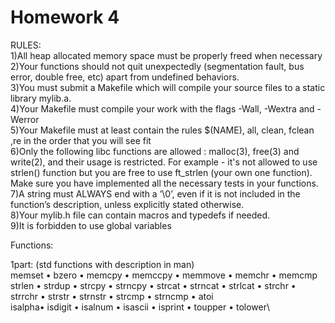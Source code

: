# Homework 4

RULES:\
1)All heap allocated memory space must be properly freed when necessary\
2)Your functions should not quit unexpectedly (segmentation fault, bus error, double free, etc) apart from undefined behaviors.\
3)You must submit a Makefile which will compile your source files to a static library mylib.a.\
4)Your Makefile must compile your work with the flags -Wall, -Wextra and -Werror\
5)Your Makefile must at least contain the rules $(NAME), all, clean, fclean ,re in the order that you will see fit\
6)Only the following libc functions are allowed : malloc(3), free(3) and write(2), and their usage is restricted. For example - it's not allowed to use strlen() function but you are free to use ft\_strlen (your own one function). Make sure you have implemented all the necessary tests in your functions.\
7)A string must ALWAYS end with a ’\0’, even if it is not included in the function’s description, unless explicitly stated otherwise.\
8)Your mylib.h file can contain macros and typedefs if needed.\
9)It is forbidden to use global variables



Functions:

1part: (std functions with description in man)\
memset • bzero • memcpy • memccpy • memmove • memchr • memcmp \
strlen • strdup • strcpy • strncpy • strcat • strncat • strlcat • strchr • strrchr • strstr • strnstr • strcmp • strncmp • atoi  \
isalpha• isdigit • isalnum • isascii • isprint • toupper • tolower\
